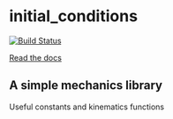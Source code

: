 # initial_conditions
[![Build Status](https://travis-ci.org/someguynamedmatt/initial_conditions.svg?branch=master)](https://travis-ci.org/someguynamedmatt/initial_conditions)

[Read the docs](https://someguynamedmatt.github.io/initial_conditions/initial_conditions/index.html)


## A simple mechanics library

Useful constants and kinematics functions

